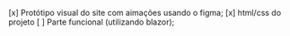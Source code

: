 [x] Protótipo visual do site com aimações usando o figma;
[x] html/css do projeto
[ ] Parte funcional (utilizando blazor);

